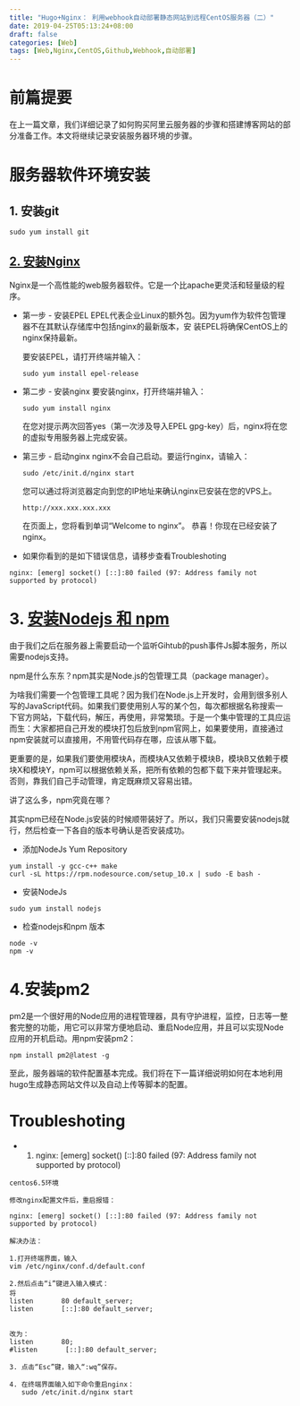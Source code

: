 ```yaml
---
title: "Hugo+Nginx： 利用webhook自动部署静态网站到远程CentOS服务器（二）"
date: 2019-04-25T05:13:24+08:00
draft: false
categories: [Web]
tags: [Web,Nginx,CentOS,Github,Webhook,自动部署]
---
```


# 前篇提要
在上一篇文章，我们详细记录了如何购买阿里云服务器的步骤和搭建博客网站的部分准备工作。本文将继续记录安装服务器环境的步骤。

# 服务器软件环境安装
## 1. 安装git

```
sudo yum install git
```
## [2. 安装Nginx](https://blog.csdn.net/hanshileiai/article/details/54571028)
Nginx是一个高性能的web服务器软件。它是一个比apache更灵活和轻量级的程序。

* 第一步 - 安装EPEL
  EPEL代表企业Linux的额外包。因为yum作为软件包管理器不在其默认存储库中包括nginx的最新版本，安    装EPEL将确保CentOS上的nginx保持最新。

  要安装EPEL，请打开终端并输入：
  
  ```
  sudo yum install epel-release
  ```

* 第二步 - 安装nginx
  要安装nginx，打开终端并输入：
  
  ```
  sudo yum install nginx
  ```
  在您对提示两次回答yes（第一次涉及导入EPEL gpg-key）后，nginx将在您的虚拟专用服务器上完成安装。

* 第三步 - 启动nginx
  nginx不会自己启动。要运行nginx，请输入：
  
  ```
  sudo /etc/init.d/nginx start
  ```
  您可以通过将浏览器定向到您的IP地址来确认nginx已安装在您的VPS上。
  
  ```
  http://xxx.xxx.xxx.xxx
  ```
  在页面上，您将看到单词“Welcome to nginx”。
  恭喜！你现在已经安装了nginx。
 * 如果你看到的是如下错误信息，请移步查看Troubleshoting

```
nginx: [emerg] socket() [::]:80 failed (97: Address family not supported by protocol)
```
# 3. [安装Nodejs 和 npm](https://tecadmin.net/install-latest-nodejs-and-npm-on-centos/)
由于我们之后在服务器上需要启动一个监听Gihtub的push事件Js脚本服务，所以需要nodejs支持。

npm是什么东东？npm其实是Node.js的包管理工具（package manager）。

为啥我们需要一个包管理工具呢？因为我们在Node.js上开发时，会用到很多别人写的JavaScript代码。如果我们要使用别人写的某个包，每次都根据名称搜索一下官方网站，下载代码，解压，再使用，非常繁琐。于是一个集中管理的工具应运而生：大家都把自己开发的模块打包后放到npm官网上，如果要使用，直接通过npm安装就可以直接用，不用管代码存在哪，应该从哪下载。

更重要的是，如果我们要使用模块A，而模块A又依赖于模块B，模块B又依赖于模块X和模块Y，npm可以根据依赖关系，把所有依赖的包都下载下来并管理起来。否则，靠我们自己手动管理，肯定既麻烦又容易出错。

讲了这么多，npm究竟在哪？

其实npm已经在Node.js安装的时候顺带装好了。所以，我们只需要安装nodejs就行，然后检查一下各自的版本号确认是否安装成功。
* 添加NodeJs Yum Repository

```
yum install -y gcc-c++ make
curl -sL https://rpm.nodesource.com/setup_10.x | sudo -E bash -
```
* 安装NodeJs

```
sudo yum install nodejs
```
* 检查nodejs和npm 版本

```
node -v
npm -v
```
# 4.安装pm2
pm2是一个很好用的Node应用的进程管理器，具有守护进程，监控，日志等一整套完整的功能，用它可以非常方便地启动、重启Node应用，并且可以实现Node应用的开机启动。用npm安装pm2：

```
npm install pm2@latest -g
```
至此，服务器端的软件配置基本完成。我们将在下一篇详细说明如何在本地利用hugo生成静态网站文件以及自动上传等脚本的配置。

# Troubleshoting
* 1. nginx: [emerg] socket() [::]:80 failed (97: Address family not supported by protocol)

```
centos6.5环境

修改nginx配置文件后，重启报错：

nginx: [emerg] socket() [::]:80 failed (97: Address family not supported by protocol)

解决办法：

1.打开终端界面，输入 
vim /etc/nginx/conf.d/default.conf

2.然后点击“i”键进入输入模式：
将
listen       80 default_server;
listen       [::]:80 default_server;


改为：
listen       80;
#listen       [::]:80 default_server;

3. 点击“Esc”键，输入“:wq”保存。

4. 在终端界面输入如下命令重启nginx：
   sudo /etc/init.d/nginx start

```
